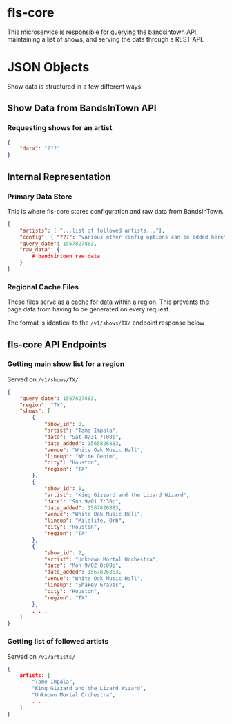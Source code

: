 fls-core
========

This microservice is responsible for querying the bandsintown API, maintaining a list of shows, and serving the data through a REST API.


# JSON Objects

Show data is structured in a few different ways:

## Show Data from BandsInTown API

### Requesting shows for an artist

```json
{
    "data": "???"
}
```

## Internal Representation

### Primary Data Store

This is where fls-core stores configuration and raw data from BandsInTown.

```json
{
    "artists": [ "...list of followed artists..."],
    "config": { "???": "various other config options can be added here"},
    "query_date": 1567827883,
    "raw_data": {
        # bandsintown raw data
    }
}
```

### Regional Cache Files

These files serve as a cache for data within a region. This prevents the page data from having to be generated on every request.

The format is identical to the `/v1/shows/TX/` endpoint response below

## fls-core API Endpoints

### Getting main show list for a region

Served on `/v1/shows/TX/`

```json
{
    "query_date": 1567827883,
    "region": "TX",
    "shows": [
        {
            "show_id": 0,
            "artist": "Tame Impala",
            "date": "Sat 8/31 7:00p",
            "date_added": 1565826883,
            "venue": "White Oak Music Hall",
            "lineup": "White Denim",
            "city": "Houston",
            "region": "TX"
        },
        {
            "show_id": 1,
            "artist": "King Gizzard and the Lizard Wizard",
            "date": "Sun 9/01 7:30p",
            "date_added": 1567826883,
            "venue": "White Oak Music Hall",
            "lineup": "Mildlife, Orb",
            "city": "Houston",
            "region": "TX"
        },
        {
            "show_id": 2,
            "artist": "Unknown Mortal Orchestra",
            "date": "Mon 9/02 8:00p",
            "date_added": 1567826883,
            "venue": "White Oak Music Hall",
            "lineup": "Shakey Graves",
            "city": "Houston",
            "region": "TX"
        },
        . . .
    ]
}
```


### Getting list of followed artists

Served on `/v1/artists/`

```json
{
    artists: [
        "Tame Impala",
        "King Gizzard and the Lizard Wizard",
        "Unknown Mortal Orchestra",
        . . .
    ]
}

```





